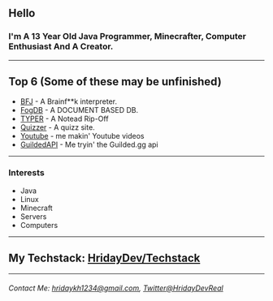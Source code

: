 ## Hello
### I'm A 13 Year Old Java Programmer, Minecrafter, Computer Enthusiast And A Creator.

---

## Top 6 (Some of these may be unfinished)
- [BFJ](https://github.com/HridayDev/BFJ) - A Brainf**k interpreter.
- [FogDB](https://github.com/HridayDev/FogDb) - A DOCUMENT BASED DB.
- [TYPER](https://github.com/HridayDev/TYPER) - A Notead Rip-Off
- [Quizzer](https://github.com/HridayDev/Quizzer) - A quizz site.
- [Youtube](https://github.com/HridayDev/Youtube) - me makin' Youtube videos
- [GuildedAPI](https://github.com/HridayDev/GuildedAPI) - Me tryin' the Guilded.gg api

---

### Interests
- Java
- Linux
- Minecraft
- Servers
- Computers

---

## My Techstack: [HridayDev/Techstack](https://github.com/HridayDev/Techstack/tree/main)

---

###### Contact Me: hridaykh1234@gmail.com, [Twitter@HridayDevReal](https://twitter.com/HridayDevReal)
